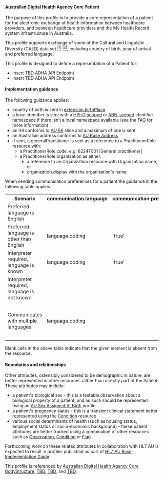#### Australian Digital Health Agency Core Patient
The purpose of this profile is to provide a core representation of a patient for the electronic exchange of health information between healthcare providers, and between healthcare providers and the My Health Record system infrastructure in Australia.

This profile supports exchange of some of the Cultural and Linguistic Diversity (CALD) data set [<sup>[1]</sup>](https://www.abs.gov.au/AUSSTATS/abs@.nsf/Latestproducts/1289.0Main%20Features11999) [<sup>[2]</sup>](https://meteor.aihw.gov.au/content/index.phtml/itemId/491352), including country of birth, year of arrival and preferred language.

This profile is designed to define a representation of a Patient for:
* Insert TBD ADHA API Endpoint
* Insert TBD ADHA API Endpoint

#### Implementation guidance
The following guidance applies:
<ul>
  <li>country of birth is sent in <a href="StructureDefinition-patient-ident-1-definitions.html#Patient.extension:birthPlace">extension:birthPlace</a></li>
  <li>a local identifier is sent with a <a href="http://ns.electronichealth.net.au/id/hpio-scoped/medicalrecord/1.0/index.html">HPI-O scoped</a> or <a href="http://ns.electronichealth.net.au/id/abn-scoped/medicalrecord/1.0/index.html">ABN-scoped</a> identifier namespace if there isn't a local namespace available (see the <a href="https://github.com/AuDigitalHealth/ci-fhir-r4/wiki/Frequently-Asked-Questions">FAQ</a> for more information)</li>
  <li>an IHI conforms to <a href="http://build.fhir.org/ig/hl7au/au-fhir-base/StructureDefinition-au-ihi.html">AU IHI</a> slice and a maximum of one is sent</li>
  <li>an Australian address conforms to <a href="http://build.fhir.org/ig/hl7au/au-fhir-base/StructureDefinition-au-address.html">AU Base Address</a></li>
   <li>if sent, a generalPractitioner is sent as a reference to a PractitionerRole resource with:
      <ul>
         <li>a PractitionerRole.code, e.g. 62247001 |General practitioner|</li> 
         <li>a PractitionerRole.organization as either:
             <ul>
               <li>a reference to an Organization resource with Organization.name, or</li>
                <li>organization.display with the organisation's name</li>   
            </ul>
        </li>
      </ul>
</li>
</ul>

When sending communication preferences for a patient the guidance in the following table applies.
<table class="list" style="width:100%">
    <colgroup>
       <col span="1" style="width: 20%;"/>
       <col span="1" style="width: 18%;"/>
       <col span="1" style="width: 18%;"/>
       <col span="1" style="width: 20%;"/>
       <col span="1" style="width: 24%;"/>
    </colgroup>
	<tbody>
      <tr>
        <th>Scenario</th>
        <th>communication.language</th>
        <th>communication.preferred</th>
        <th>extension:interpreterRequired</th>
		<th>Notes</th>
      </tr>
      <tr>
        <td>Preferred language is English</td>
        <td></td>
        <td></td>
        <td></td>
        <td>No element sent, as per the guidance in the <a href="http://hl7.org/fhir/patient-definitions.html#Patient.communication">Comments</a> of Patient.communication</td>
      </tr>
      <tr>
        <td>Preferred language is other than English</td>
        <td>language.coding</td>
        <td>'true'</td>
        <td></td>
        <td></td>
      </tr>
      <tr>
        <td>Interpreter required, language is known</td>
        <td>language.coding</td>
        <td>'true'</td>
        <td>'true'</td>
        <td></td>
      </tr>
      <tr>
        <td>Interpreter required, language is not known</td>
        <td></td>
        <td></td>
        <td>'true'</td>
        <td></td>
      </tr>
      <tr>
        <td>Communicates with multiple languages</td>
        <td>language.coding</td>
        <td></td>
        <td></td>
        <td>Each language instantiated in separate communication nodes; communication.preferred and extension:interpreterRequired may be sent as needed.</td>
      </tr>
    </tbody>
</table>

Blank cells in the above table indicate that the given element is absent from the resource.

#### Boundaries and relationships
Other attributes, ostensibly considered to be demographic in nature, are better represented in other resources rather than directly part of the Patient. These attributes may include:
* a patient's biological sex - this is a testable observation about a biological property of a patient, and as such should be represented using an [AU Sex Assigned At Birth](http://build.fhir.org/ig/hl7au/au-fhir-base/StructureDefinition-au-sexassignedatbirth.html) profile. . 
* a patient's pregnancy status - this is a transient clinical statement better represented using the [Condition](http://hl7.org/fhir/condition.html) resource
* various social determinants of health (such as housing status, employment status or socio-economic background) - these patient attributes are better tracked using a combination of other resources such as [Observation](http://hl7.org/fhir/observation.html), [Condition](http://hl7.org/fhir/condition.html) or [Flag](http://hl7.org/fhir/flag.html)

Forthcoming work on these related attributes in collaboration with HL7 AU is expected to result in profiles published as part of [HL7 AU Base Implementation Guide](http://build.fhir.org/ig/hl7au/au-fhir-base/index.html).

This profile is referenced by
[Australian Digital Health Agency Core BodyStructure](StructureDefinition-dh-bodystructure-core-1.html),
[TBD](StructureDefinition-TBD.html),
[TBD](StructureDefinition-TBD-1.html), and
[TBD](StructureDefinition-TBD-1.html).